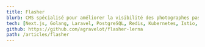 ```yaml
---
title: Flasher
blurb: CMS spécialisé pour améliorer la visibilité des photographes passionnés.
tech: [Next.js, Golang, Laravel, PostgreSQL, Redis, Kubernetes, Istio, Keycloak, Next.js]
github: https://github.com/agravelot/flasher-lerna
path: /articles/flasher
---
```

